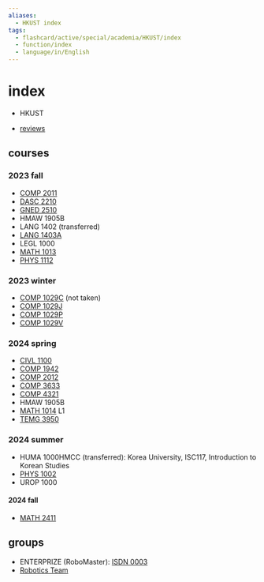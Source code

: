 ```yaml
---
aliases:
  - HKUST index
tags:
  - flashcard/active/special/academia/HKUST/index
  - function/index
  - language/in/English
---
```


# index

- HKUST

- [reviews](reviews.md)

## courses

### 2023 fall

- [COMP 2011](COMP%202011/index.md)
- [DASC 2210](DASC%202210/index.md)
- [GNED 2510](GNED%202510/index.md)
- HMAW 1905B
- LANG 1402 (transferred)
- [LANG 1403A](LANG%201403A/index.md)
- LEGL 1000
- [MATH 1013](MATH%201013/index.md)
- [PHYS 1112](PHYS%201112/index.md)

### 2023 winter

- [COMP 1029C](COMP%201029C/index.md) (not taken)
- [COMP 1029J](COMP%201029J/index.md)
- [COMP 1029P](COMP%201029P/index.md)
- [COMP 1029V](COMP%201029V/index.md)

### 2024 spring

- [CIVL 1100](CIVL%201100/index.md)
- [COMP 1942](COMP%201942/index.md)
- [COMP 2012](COMP%202012/index.md)
- [COMP 3633](COMP%203633/index.md)
- [COMP 4321](COMP%204321/index.md)
- HMAW 1905B
- [MATH 1014](MATH%201014/index.md) L1
- [TEMG 3950](TEMG%203950/index.md)

### 2024 summer

- HUMA 1000HMCC (transferred): Korea University, ISC117, Introduction to Korean Studies
- [PHYS 1002](PHYS%201002/index.md)
- UROP 1000

#### 2024 fall

- [MATH 2411](MATH%202411/index.md)

## groups

- ENTERPRIZE (RoboMaster): [ISDN 0003](ISDN%200003/index.md)
- [Robotics Team](Robotics%20Team/index.md)
